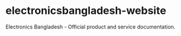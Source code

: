 # electronicsbangladesh-website
Electronics Bangladesh - Official product and service documentation.
